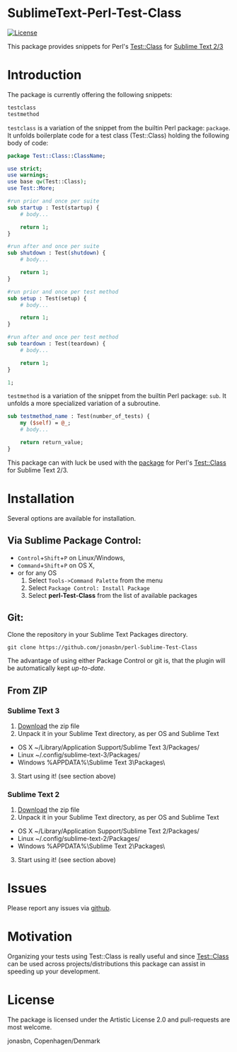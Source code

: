 SublimeText-Perl-Test-Class
===========================

[![License](https://img.shields.io/badge/License-Apache%202.0-blue.svg)](https://opensource.org/licenses/Apache-2.0)

This package provides snippets for Perl's [Test::Class](https://metacpan.org/pod/Test::Class) for [Sublime Text 2/3](http://www.sublimetext.com/)

# Introduction

The package is currently offering the following snippets:

```perl
testclass
testmethod
```

`testclass` is a variation of the snippet from the builtin Perl package: `package`. It unfolds boilerplate code for a test class (Test::Class) holding the following body of code:

```perl
package Test::Class::ClassName;

use strict;
use warnings;
use base qw(Test::Class);
use Test::More;

#run prior and once per suite
sub startup : Test(startup) {
    # body...

    return 1;
}

#run after and once per suite
sub shutdown : Test(shutdown) {
    # body...

    return 1;
}

#run prior and once per test method
sub setup : Test(setup) {
    # body...

    return 1;
}

#run after and once per test method
sub teardown : Test(teardown) {
    # body...

    return 1;
}

1;
```

`testmethod` is a variation of the snippet from the builtin Perl package: `sub`. It unfolds a more specialized variation of a subroutine.

```perl
sub testmethod_name : Test(number_of_tests) {
    my ($self) = @_;
    # body...

    return return_value;
}
```

This package can with luck be used with the [package](https://github.com/jonasbn/SublimeText-Perl-Test-More) for Perl's [Test::Class](https://metacpan.org/pod/Test::Class) for Sublime Text 2/3.

# Installation

Several options are available for installation.

## Via Sublime Package Control:

- `Control`+`Shift`+`P` on Linux/Windows,
- `Command`+`Shift`+`P` on OS X,
- or for any OS
  1. Select `Tools->Command Palette` from the menu
  2. Select `Package Control: Install Package`
  3. Select **perl-Test-Class** from the list of available packages

## Git:

Clone the repository in your Sublime Text Packages directory.

```git clone https://github.com/jonasbn/perl-Sublime-Test-Class```

The advantage of using either Package Control or git is, that the plugin will be automatically kept _up-to-date_.

## From ZIP

### Sublime Text 3

1. [Download](https://github.com/jonasbn/SublimeText-Perl-Test-Class/archive/master.zip) the zip file
2. Unpack it in your Sublime Text directory, as per OS and Sublime Text 
  - OS X    ~/Library/Application Support/Sublime Text 3/Packages/
  - Linux   ~/.config/sublime-text-3/Packages/
  - Windows %APPDATA%\Sublime Text 3\Packages\
3. Start using it! (see section above)

### Sublime Text 2

1. [Download](https://github.com/jonasbn/SublimeText-Perl-Test-Class/archive/master.zip) the zip file
2. Unpack it in your Sublime Text directory, as per OS and Sublime Text 
  - OS X    ~/Library/Application Support/Sublime Text 2/Packages/
  - Linux   ~/.config/sublime-text-2/Packages/
  - Windows %APPDATA%\Sublime Text 2\Packages\
3. Start using it! (see section above)

# Issues

Please report any issues via [github](https://github.com/jonasbn/SublimeText-Perl-Test-Class/issues).

# Motivation

Organizing your tests using Test::Class is really useful and since [Test::Class](https://metacpan.org/pod/Test::Class) can be used across projects/distributions this package can assist in speeding up your development. 

# License

The package is licensed under the Artistic License 2.0 and pull-requests are most welcome.

jonasbn, Copenhagen/Denmark

